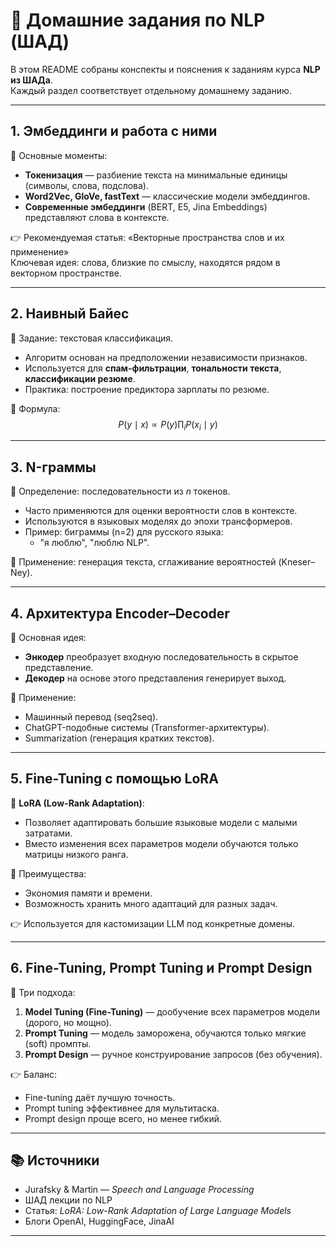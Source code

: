 # 📝 Домашние задания по NLP (ШАД)

В этом README собраны конспекты и пояснения к заданиям курса **NLP из ШАДа**.  
Каждый раздел соответствует отдельному домашнему заданию.

---

## 1. Эмбеддинги и работа с ними

📌 Основные моменты:  
- **Токенизация** — разбиение текста на минимальные единицы (символы, слова, подслова).  
- **Word2Vec, GloVe, fastText** — классические модели эмбеддингов.  
- **Современные эмбеддинги** (BERT, E5, Jina Embeddings) представляют слова в контексте.  

👉 Рекомендуемая статья: «Векторные пространства слов и их применение»  
Ключевая идея: слова, близкие по смыслу, находятся рядом в векторном пространстве.

---

## 2. Наивный Байес

📌 Задание: текстовая классификация.  
- Алгоритм основан на предположении независимости признаков.  
- Используется для **спам-фильтрации**, **тональности текста**, **классификации резюме**.  
- Практика: построение предиктора зарплаты по резюме.  

🔹 Формула:  
$$
P(y \mid x) \propto P(y) \prod_i P(x_i \mid y)
$$

---

## 3. N-граммы

📌 Определение: последовательности из *n* токенов.  
- Часто применяются для оценки вероятности слов в контексте.  
- Используются в языковых моделях до эпохи трансформеров.  
- Пример: биграммы (n=2) для русского языка:
  - "я люблю", "люблю NLP".  

🔹 Применение: генерация текста, сглаживание вероятностей (Kneser–Ney).

---

## 4. Архитектура Encoder–Decoder

📌 Основная идея:  
- **Энкодер** преобразует входную последовательность в скрытое представление.  
- **Декодер** на основе этого представления генерирует выход.  

🔹 Применение:
- Машинный перевод (seq2seq).  
- ChatGPT-подобные системы (Transformer-архитектуры).  
- Summarization (генерация кратких текстов).  

---

## 5. Fine-Tuning с помощью LoRA

📌 **LoRA (Low-Rank Adaptation)**:  
- Позволяет адаптировать большие языковые модели с малыми затратами.  
- Вместо изменения всех параметров модели обучаются только матрицы низкого ранга.  

🔹 Преимущества:
- Экономия памяти и времени.  
- Возможность хранить много адаптаций для разных задач.  

👉 Используется для кастомизации LLM под конкретные домены.

---

## 6. Fine-Tuning, Prompt Tuning и Prompt Design


🔹 Три подхода:  
1. **Model Tuning (Fine-Tuning)** — дообучение всех параметров модели (дорого, но мощно).  
2. **Prompt Tuning** — модель заморожена, обучаются только мягкие (soft) промпты.  
3. **Prompt Design** — ручное конструирование запросов (без обучения).  

👉 Баланс:  
- Fine-tuning даёт лучшую точность.  
- Prompt tuning эффективнее для мультитаска.  
- Prompt design проще всего, но менее гибкий.

---

## 📚 Источники

- Jurafsky & Martin — *Speech and Language Processing*  
- ШАД лекции по NLP  
- Статья: *LoRA: Low-Rank Adaptation of Large Language Models*  
- Блоги OpenAI, HuggingFace, JinaAI

---
